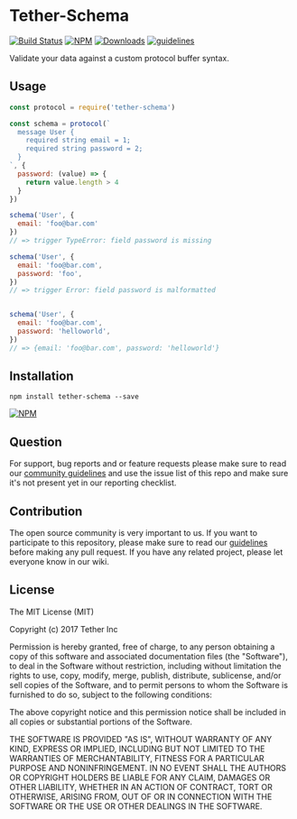 # Tether-Schema

[![Build Status](https://travis-ci.org/tether/tether-schema.svg?branch=master)](https://travis-ci.org/tether/tether-schema)
[![NPM](https://img.shields.io/npm/v/tether-schema.svg)](https://www.npmjs.com/package/tether-schema)
[![Downloads](https://img.shields.io/npm/dm/tether-schema.svg)](http://npm-stat.com/charts.html?package=tether-schema)
[![guidelines](https://tether.github.io/contribution-guide/badge-guidelines.svg)](https://github.com/tether/contribution-guide)

Validate your data against a custom protocol buffer syntax.

## Usage

```js
const protocol = require('tether-schema')

const schema = protocol(`
  message User {
    required string email = 1;
    required string password = 2;
  }
`, {
  password: (value) => {
    return value.length > 4
  }
})

schema('User', {
  email: 'foo@bar.com'
})
// => trigger TypeError: field password is missing

schema('User', {
  email: 'foo@bar.com',
  password: 'foo',
})
// => trigger Error: field password is malformatted


schema('User', {
  email: 'foo@bar.com',
  password: 'helloworld',
})
// => {email: 'foo@bar.com', password: 'helloworld'}
```

## Installation

```shell
npm install tether-schema --save
```

[![NPM](https://nodei.co/npm/tether-schema.png)](https://nodei.co/npm/tether-schema/)


## Question

For support, bug reports and or feature requests please make sure to read our
<a href="https://github.com/tether/contribution-guide/blob/master/community.md" target="_blank">community guidelines</a> and use the issue list of this repo and make sure it's not present yet in our reporting checklist.

## Contribution

The open source community is very important to us. If you want to participate to this repository, please make sure to read our <a href="https://github.com/tether/contribution-guide" target="_blank">guidelines</a> before making any pull request. If you have any related project, please let everyone know in our wiki.

## License

The MIT License (MIT)

Copyright (c) 2017 Tether Inc

Permission is hereby granted, free of charge, to any person obtaining a copy of this software and associated documentation files (the "Software"), to deal in the Software without restriction, including without limitation the rights to use, copy, modify, merge, publish, distribute, sublicense, and/or sell copies of the Software, and to permit persons to whom the Software is furnished to do so, subject to the following conditions:

The above copyright notice and this permission notice shall be included in all copies or substantial portions of the Software.

THE SOFTWARE IS PROVIDED "AS IS", WITHOUT WARRANTY OF ANY KIND, EXPRESS OR IMPLIED, INCLUDING BUT NOT LIMITED TO THE WARRANTIES OF MERCHANTABILITY, FITNESS FOR A PARTICULAR PURPOSE AND NONINFRINGEMENT. IN NO EVENT SHALL THE AUTHORS OR COPYRIGHT HOLDERS BE LIABLE FOR ANY CLAIM, DAMAGES OR OTHER LIABILITY, WHETHER IN AN ACTION OF CONTRACT, TORT OR OTHERWISE, ARISING FROM, OUT OF OR IN CONNECTION WITH THE SOFTWARE OR THE USE OR OTHER DEALINGS IN THE SOFTWARE.
